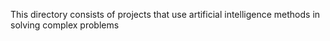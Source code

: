 This directory consists of projects that use artificial intelligence methods in solving complex problems 
